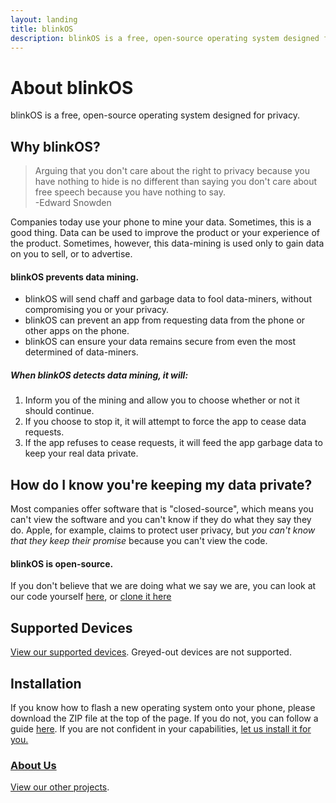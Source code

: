 ```yaml
---
layout: landing
title: blinkOS
description: blinkOS is a free, open-source operating system designed for privacy.
---
```

# About blinkOS

blinkOS is a free, open-source operating system designed for privacy. 

## Why blinkOS?

> Arguing that you don't care about the right to privacy because you have nothing to hide is no different than saying you don't care about free speech because you have nothing to say.  
> -Edward Snowden

Companies today use your phone to mine your data. Sometimes, this is a good thing. Data can
be used to improve the product or your experience of the product. Sometimes, however, this
data-mining is used only to gain data on you to sell, or to advertise.

#### blinkOS prevents data mining.

*   blinkOS will send chaff and garbage data to fool data-miners, without compromising you or your privacy.
*   blinkOS can prevent an app from requesting data from the phone or other apps on the phone.
*   blinkOS can ensure your data remains secure from even the most determined of data-miners.

##### When blinkOS detects data mining, it will:

1.  Inform you of the mining and allow you to choose whether or not it should continue.
2.  If you choose to stop it, it will attempt to force the app to cease data requests.
3.  If the app refuses to cease requests, it will feed the app garbage data to keep your real data private.

## How do I know you're keeping my data private?

Most companies offer software that is "closed-source", which means you can't view the software
and you can't know if they do what they say they do. Apple, for example, claims to protect
user privacy, but *you can't know that they keep their promise* because you can't view the code.

#### blinkOS is open-source.

If you don't believe that we are doing what we say we are, you can look at our code yourself
[here](http://147.253.39.57:8080), or [clone it here](Cloning.md)



## Supported Devices


[View our supported devices](https://wiki.lineageos.org/devices/). Greyed-out
devices are not supported.

## Installation

If you know how to flash a new operating system onto your phone, please download the ZIP file at the top of the page.
If you do not, you can follow a guide [here](https://lifehacker.com/how-to-flash-a-rom-to-your-android-phone-30885281).
If you are not confident in your capabilities, [let us install it for you.](flashingBlink.md)

### [About Us](hackSugar.md)

[View our other projects](products.md).
